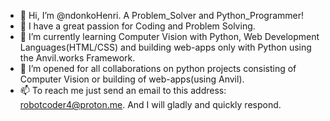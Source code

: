 - 👋 Hi, I’m @ndonkoHenri. A Problem_Solver and Python_Programmer!
- 👀 I have a great passion for Coding and Problem Solving.
- 🌱 I’m currently learning Computer Vision with Python, Web Development Languages(HTML/CSS) and building web-apps only with Python using the Anvil.works Framework.
- 💞️ I’m opened for all collaborations on python projects consisting of Computer Vision or building of web-apps(using Anvil).
- 📫 To reach me just send an email to this address: robotcoder4@proton.me. And I will gladly and quickly respond.


<!---
ndonkoHenri/ndonkoHenri is a ✨ special ✨ repository because its `README.md` (this file) appears on your GitHub profile.
You can click the Preview link to take a look at your changes.
--->
